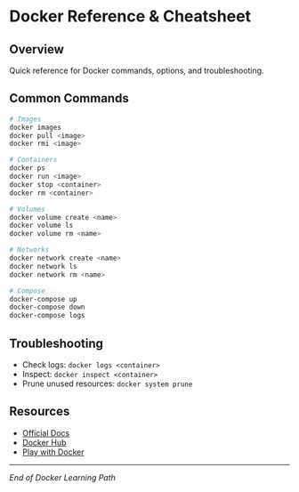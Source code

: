 # Docker Reference & Cheatsheet

## Overview
Quick reference for Docker commands, options, and troubleshooting.

## Common Commands
```bash
# Images
docker images
docker pull <image>
docker rmi <image>

# Containers
docker ps
docker run <image>
docker stop <container>
docker rm <container>

# Volumes
docker volume create <name>
docker volume ls
docker volume rm <name>

# Networks
docker network create <name>
docker network ls
docker network rm <name>

# Compose
docker-compose up
docker-compose down
docker-compose logs
```

## Troubleshooting
- Check logs: `docker logs <container>`
- Inspect: `docker inspect <container>`
- Prune unused resources: `docker system prune`

## Resources
- [Official Docs](https://docs.docker.com/)
- [Docker Hub](https://hub.docker.com/)
- [Play with Docker](https://labs.play-with-docker.com/)

---
*End of Docker Learning Path*
